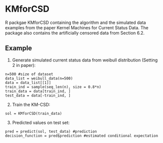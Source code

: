 # KMforCSD

R packgae KMforCSD containing the algorithm and the simulated data examples from the paper Kernel Machines for Current Status Data. 
The package also contains the artificially censored data from Section 6.2.

## Example
1. Generate simulated current status data from weibull distribution (Setting 2 in paper):
```{r}
n=500 #size of dataset
data_list = weibull_data(n=500)
data = data_list[[1]]
train_ind = sample(seq_len(n), size = 0.8*n)
train_data = data[train_ind, ]
test_data = data[-train_ind, ]
```
2. Train the KM-CSD:
```{r}
sol = KMforCSD(train_data)
```
3. Predicted values on test set:
```{r}
pred = predict(sol, test_data) #prediction
decision_function = pred$prediction #estimated conditional expectation
```

